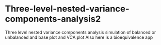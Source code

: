 # Three-level-nested-variance-components-analysis2
Three level nested variance components analysis simulation of balanced or unbalanced and base plot and VCA plot
Also here is a bioequivalence app
